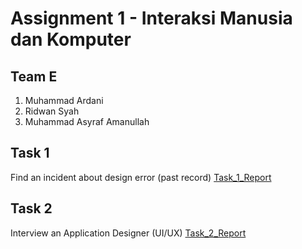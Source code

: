 # Assignment 1 - Interaksi Manusia dan Komputer

## Team E
1. Muhammad Ardani
2. Ridwan Syah
3. Muhammad Asyraf Amanullah

## Task 1
Find an incident about design error (past record)
[Task_1_Report](Task_1_Report/README.md)

## Task 2
Interview an Application Designer (UI/UX)
[Task_2_Report](Task_2_Report/README.md)